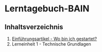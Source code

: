 # Lerntagebuch-BAIN


## Inhaltsverzeichnis

1. [Einführungsartikel - Wo bin ich gestartet?](einfuehrungsartikel.md)
2. Lerneinheit 1 - Technische Grundlagen
